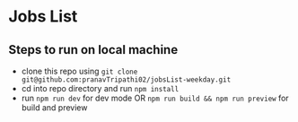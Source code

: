 # Jobs List


## Steps to run on local machine
- clone this repo using `git clone git@github.com:pranavTripathi02/jobsList-weekday.git`
- cd into repo directory and run `npm install`
- run `npm run dev` for dev mode OR
    `npm run build && npm run preview` for build and preview

